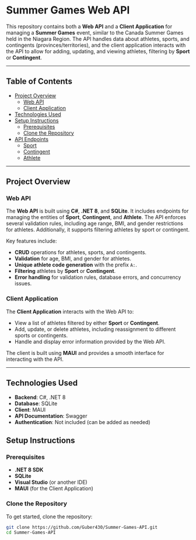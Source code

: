 # Summer Games Web API

This repository contains both a **Web API** and a **Client Application** for managing a **Summer Games** event, similar to the Canada Summer Games held in the Niagara Region. The API handles data about athletes, sports, and contingents (provinces/territories), and the client application interacts with the API to allow for adding, updating, and viewing athletes, filtering by **Sport** or **Contingent**.

---

## Table of Contents
- [Project Overview](#project-overview)
  - [Web API](#web-api)
  - [Client Application](#client-application)
- [Technologies Used](#technologies-used)
- [Setup Instructions](#setup-instructions)
  - [Prerequisites](#prerequisites)
  - [Clone the Repository](#clone-the-repository)
- [API Endpoints](#api-endpoints)
  - [Sport](#sport)
  - [Contingent](#contingent)
  - [Athlete](#athlete)

---


## Project Overview

### Web API
The **Web API** is built using **C#**, **.NET 8**, and **SQLite**. It includes endpoints for managing the entities of **Sport**, **Contingent**, and **Athlete**. The API enforces several validation rules, including age range, BMI, and gender restrictions for athletes. Additionally, it supports filtering athletes by sport or contingent.

Key features include:
- **CRUD** operations for athletes, sports, and contingents.
- **Validation** for age, BMI, and gender for athletes.
- **Unique athlete code generation** with the prefix `A:`.
- **Filtering** athletes by **Sport** or **Contingent**.
- **Error handling** for validation rules, database errors, and concurrency issues.

### Client Application
The **Client Application** interacts with the Web API to:
- View a list of athletes filtered by either **Sport** or **Contingent**.
- Add, update, or delete athletes, including reassignment to different sports or contingents.
- Handle and display error information provided by the Web API.

The client is built using **MAUI** and provides a smooth interface for interacting with the API.

---

## Technologies Used
- **Backend**: C#, .NET 8
- **Database**: SQLite
- **Client**: MAUI
- **API Documentation**: Swagger
- **Authentication**: Not included (can be added as needed)

## Setup Instructions

### Prerequisites
- **.NET 8 SDK**
- **SQLite**
- **Visual Studio** (or another IDE)
- **MAUI** (for the Client Application)

### Clone the Repository
To get started, clone the repository:
```bash
git clone https://github.com/Guber430/Summer-Games-API.git
cd Summer-Games-API
